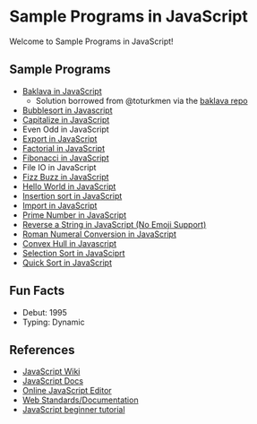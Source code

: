 # Sample Programs in JavaScript

Welcome to Sample Programs in JavaScript!

## Sample Programs

- [Baklava in JavaScript][8]
  - Solution borrowed from @toturkmen via the [baklava repo][1]
- [Bubblesort in Javascript][18]
- [Capitalize in JavaScript][12]
- Even Odd in JavaScript
- [Export in JavaScript][13]
- [Factorial in JavaScript][15]
- [Fibonacci in JavaScript][9]
- File IO in JavaScript
- [Fizz Buzz in JavaScript][4]
- [Hello World in JavaScript][2]
- [Insertion sort in JavaScript][16]
- [Import in JavaScript][13]
- [Prime Number in JavaScript][14]
- [Reverse a String in JavaScript (No Emoji Support)][3]
- [Roman Numeral Conversion in JavaScript][17]
- [Convex Hull in Javascript][18]
- [Selection Sort in JavaSciprt][19]
- [Quick Sort in JavaScript][20]


## Fun Facts

- Debut: 1995
- Typing: Dynamic

## References

- [JavaScript Wiki][5]
- [JavaScript Docs][6]
- [Online JavaScript Editor][7]
- [Web Standards/Documentation][10]
- [JavaScript beginner tutorial][11]

[1]: https://github.com/toturkmen/baklava
[2]: https://therenegadecoder.com/code/hello-world-in-javascript/
[3]: https://github.com/jrg94/sample-programs/issues/93
[4]: https://github.com/jrg94/sample-programs/issues/293
[5]: https://en.wikipedia.org/wiki/JavaScript
[6]: https://www.javascript.com/
[7]: https://js.do/
[8]: https://github.com/TheRenegadeCoder/sample-programs/issues/429
[9]: https://github.com/TheRenegadeCoder/sample-programs/issues/488
[10]: https://developer.mozilla.org/en-US/
[11]: https://www.w3schools.com/js/
[12]: https://github.com/TheRenegadeCoder/sample-programs/issues/1067
[13]: https://github.com/TheRenegadeCoder/sample-programs/issues/1178
[14]: https://github.com/TheRenegadeCoder/sample-programs/issues/1191
[15]: https://github.com/TheRenegadeCoder/sample-programs/issues/1383
[16]: https://github.com/TheRenegadeCoder/sample-programs/issues/1382
[17]: https://github.com/TheRenegadeCoder/sample-programs/issues/1391
[18]: https://github.com/TheRenegadeCoder/sample-programs/issues/1376
[19]: https://github.com/TheRenegadeCoder/sample-programs/issues/1380
[20]: https://github.com/TheRenegadeCoder/sample-programs/issues/1649
